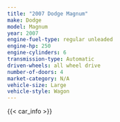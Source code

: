 ```yaml
---
title: "2007 Dodge Magnum"
make: Dodge
model: Magnum
year: 2007
engine-fuel-type: regular unleaded
engine-hp: 250
engine-cylinders: 6
transmission-type: Automatic
driven-wheels: all wheel drive
number-of-doors: 4
market-category: N/A
vehicle-size: Large
vehicle-style: Wagon
---
```


{{< car_info >}}
